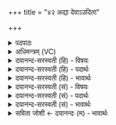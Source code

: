 +++
title = "४२ अद्या देवाऽउदिता"

+++
<details><summary>पदपाठः</summary>

अ॒द्य। दे॒वाः॒। उदि॒तेत्युत्ऽइ॑ता। सूर्य्य॑स्य। निः। अꣳह॑सः। पि॒पृ॒त। निः। अ॒व॒द्यात्। तत्। नः॒। मि॒त्रः। वरु॑णः। मा॒म॒ह॒न्ता॒म्। म॒म॒ह॒न्ता॒मिति॑ ममहन्ताम्। अदि॑तिः। सिन्धुः॑। पृ॒थि॒वी। उ॒त। द्यौः। ४२।
</details>

<details><summary>अधिमन्त्रम् (VC)</summary>

- सूर्यो देवता
- कुत्स ऋषिः
- निचृत्त्रिष्टुप्
- धैवतः
</details>

<details><summary>दयानन्द-सरस्वती (हि) - विषयः</summary>

विद्वान् लोग कैसे हों, इस विषय को अगले मन्त्र में कहा है ॥
</details>

<details><summary>दयानन्द-सरस्वती (हि) - पदार्थः</summary>

पदार्थान्वयभाषाः -  हे (देवा) विद्वान् लोगो ! जिस कारण (सूर्य्यस्य) सूर्य्य के (उदिता) उदय होते (अद्य) आज (अंहसः) अपराध से (नः) हमको (निः) निरन्तर बचाओ और (अवद्यात्) निन्दित दुःख से (निः, पिपृत) निरन्तर रक्षा करो (तत्) इससे (मित्रः) मित्र (वरुणः) श्रेष्ठ (अदितिः) अन्तरिक्ष (सिन्धुः) समुद्र (पृथिवी) भूमि (उत) और (द्यौः) प्रकाश ये सब हमारा (मामहन्ताम्) सत्कार करें ॥४२ ॥
</details>

<details><summary>दयानन्द-सरस्वती (हि) - भावार्थः</summary>

भावार्थभाषाः -  जो विद्वान् मनुष्य प्राणादि के तुल्य सबको सुखी करते और अपराध से दूर रखते हैं, वे जगत् को शोभित करनेवाले हैं ॥४२ ॥
</details>

<details><summary>दयानन्द-सरस्वती (सं) - विषयः</summary>

विद्वांसः कीदृशाः स्युरित्याह ॥
</details>

<details><summary>दयानन्द-सरस्वती (सं) - पदार्थः</summary>

पदार्थान्वयभाषाः -  हे देवा विद्वांसो ! यूयं यतः सूर्यस्योदिताऽद्यांहसो नो निष्पिपृतावद्याच्च निष्पिपृत तन्मित्रो वरुणोऽदितिः सिन्धुः पृथिवी उत द्यौरस्मान् मामहन्ताम् ॥४२ ॥
</details>

<details><summary>दयानन्द-सरस्वती (सं) - भावार्थः</summary>

भावार्थभाषाः -  ये विद्वांसो मनुष्याः प्राणादिवत् सर्वान् सुखयन्ति, अपराधाद् दूरे रक्षन्ति, ते जगद्भूषकाः सन्ति ॥४२ ॥
</details>

<details><summary>सविता जोशी ← दयानन्दः (म) - भावार्थः</summary>

भावार्थभाषाः -  प्राण जसा सर्वांना सुखी करतो तसे विद्वान लोक सर्वांना सुखी करतात व अपराधापासून दूर करतात असे लोक जगात शोभायमान ठरतात.
</details>